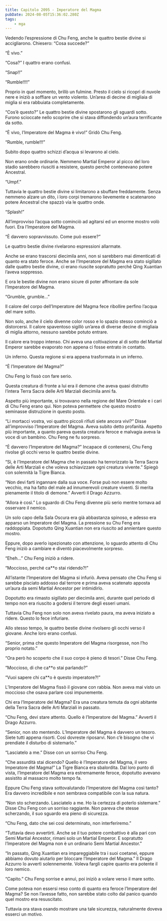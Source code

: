 ```yaml
---
title: Capitolo 2095 - Imperatore del Magma
pubDate: 2024-08-05T15:36:02.280Z
tags:
    - mga
---
```



Vedendo l’espressione di Chu Feng, anche le quattro bestie divine si accigliarono. Chiesero: “Cosa succede?”

“È vivo.”

“Cosa?” I quattro erano confusi.

“Snap!!”

“Rumble!!!!”

Proprio in quel momento, brillò un fulmine. Presto il cielo si ricoprì di nuvole nere e iniziò a soffiare un vento violento. Un’area di decine di migliaia di miglia si era rabbuiata completamente.

“Cos’è questo?” Le quattro bestie divine spostarono gli sguardi sotto. Furono scioccate nello scoprire che si stava diffondendo un’aura terrificante da sotto.

“È vivo, l’Imperatore del Magma è vivo!” Gridò Chu Feng.

“Rumble, rumble!!!”

Subito dopo quattro schizzi d’acqua si levarono al cielo.

Non erano onde ordinarie. Nemmeno Martial Emperor al picco del loro stadio sarebbero riusciti a resistere, questo perché contenevano potere Ancestral.

“Umpf.”

Tuttavia le quattro bestie divine si limitarono a sbuffare freddamente. Senza nemmeno alzare un dito, i loro corpi tremarono lievemente e scatenarono potere Ancestral che spazzò via le quattro onde.

“Splash!”

All’improvviso l’acqua sotto cominciò ad agitarsi ed un enorme mostro volò fuori. Era l’Imperatore del Magma.

“È davvero sopravvissuto. Come può essere?”

Le quattro bestie divine rivelarono espressioni allarmate.

Anche se erano trascorsi diecimila anni, non si sarebbero mai dimenticati di quanto era stato feroce. Anche se l’Imperatore del Magma era stato sigillato dalle quattro bestie divine, ci erano riuscite sopratutto perché Qing Xuantian l’aveva soppresso.

E ora le bestie divine non erano sicure di poter affrontare da sole l’Imperatore del Magma.

“Grumble, grumble…”

Il calore del corpo dell’Imperatore del Magma fece ribollire perfino l’acqua del mare sotto.

Non solo, anche il cielo divenne color rosso e lo spazio stesso cominciò a distorcersi. Il calore spaventoso sigillò un’area di diverse decine di migliaia di miglia attorno, nessuno sarebbe potuto entrare.

Il calore era troppo intenso. Chi aveva una coltivazione al di sotto del Martial Emperor sarebbe evaporato non appena ci fosse entrato in contatto.

Un inferno. Questa regione si era appena trasformata in un inferno.

“È l’Imperatore del Magma?”

Chu Feng lo fissò con fare serio.

Questa creatura di fronte a lui era il demone che aveva quasi distrutto l’intera Terra Sacra delle Arti Marziali diecimila anni fa.

Aspetto più importante, si trovavano nella regione del Mare Orientale e i cari di Chu Feng erano qui. Non poteva permettere che questo mostro seminasse distruzione in questo posto.

“Li mortacci vostra, voi quattro piccoli rifiuti siete ancora vivi?” Disse all’improvviso l’Imperatore del Magma. Aveva subito detto profanità. Aspetto più importante, a quanto pareva questa creatura feroce e malvagia aveva la voce di un bambino. Chu Feng ne fu sorpreso.

“È davvero l’Imperatore del Magma?” Incapace di contenersi, Chu Feng rivolse gli occhi verso le quattro bestie divine.

“Sì, è l’Imperatore del Magma che in passato ha terrorizzato la Terra Sacra delle Arti Marziali e che voleva schiavizzare ogni creatura vivente.” Spiegò con solennità la Tigre Bianca.

“Non devi farti ingannare dalla sua voce. Forse può non essere molto vecchio, ma ha fatto del male ad innumerevoli creature viventi. Si merita pienamente il titolo di demone.” Avvertì il Drago Azzurro.

“Allora è così.” Lo sguardo di Chu Feng divenne più serio mentre tornava ad osservare il nemico.

Un solo capo della Sala Oscura era già abbastanza spinoso, e adesso era apparso un Imperatore del Magma. La pressione su Chu Feng era raddoppiata. Dopotutto Qing Xuantian non era riuscito ad annientare questo mostro.

Eppure, dopo averlo ispezionato con attenzione, lo sguardo attento di Chu Feng iniziò a cambiare e diventò piacevolmente sorpreso.

“Eheh…” Chu Feng iniziò a ridere.

“Moccioso, perché ca**o stai ridendo?!”

All’istante l’Imperatore del Magma si infuriò. Aveva pensato che Chu Feng si sarebbe pisciato addosso dal terrore e prima aveva scatenato apposta un’aura da semi Martial Ancestor per intimidirlo.

Dopotutto era rimasto sigillato per diecimila anni, durante quel periodo di tempo non era riuscito a godersi il terrore degli esseri umani.

Tuttavia Chu Feng non solo non aveva rivelato paura, ma aveva iniziato a ridere. Questo lo fece infuriare.

Allo stesso tempo, le quattro bestie divine rivolsero gli occhi verso il giovane. Anche loro erano confusi.

“Senior, prima che questo Imperatore del Magma risorgesse, non l’ho proprio notato.”

“Ora però ho scoperto che il suo corpo è pieno di tesori.” Disse Chu Feng.

“Moccioso, di che ca**o stai parlando?”

“Vuoi sapere chi ca**o è questo imperatore?!”

L’Imperatore del Magma fissò il giovane con rabbia. Non aveva mai visto un moccioso che osava parlare così impunemente.

Chi era l’Imperatore del Magma? Era una creatura temuta da ogni abitante della Terra Sacra delle Arti Marziali in passato.

“Chu Feng, devi stare attento. Quello è l’Imperatore del Magma.” Avvertì il Drago Azzurro.

“Senior, non sto mentendo. L’Imperatore del Magma è davvero un tesoro. Siete tutti appena risorti. Così dovreste riposarvi. Non c’è bisogno che vi prendiate il disturbo di sistemarlo.”

“Lasciatelo a me.” Disse con un sorriso Chu Feng.

“Che assurdità stai dicendo? Quello è l’Imperatore del Magma, il vero Imperatore del Magma!” La Tigre Bianca era sbalordita. Dal loro punto di vista, l’Imperatore del Magma era estremamente feroce, dopotutto avevano assistito al massacro molto tempo fa.

Eppure Chu Feng stava sottovalutando l’Imperatore del Magma così tanto? Era davvero incredibile e non sembrava compatibile con la sua natura.

“Non sto scherzando. Lasciatelo a me. Ho la certezza di poterlo sistemare.” Disse Chu Feng con un sorriso raggiante. Non pareva che stesse scherzando, il suo sguardo era pieno di sicurezza.

“Chu Feng, dato che sei così determinato, non interferiremo.”

“Tuttavia devo avvertirti. Anche se il tuo potere combattivo è alla pari con Semi Martial Ancestor, rimani solo un Martial Emperor. E sopratutto l’Imperatore del Magma non è un ordinario Semi Martial Ancestor.”

“In passato, Qing Xuantian era impareggiabile tra i suoi coetanei, eppure abbiamo dovuto aiutarlo per bloccare l’Imperatore del Magma.” Il Drago Azzurro lo avvertì solennemente. Voleva fargli capire quanto era potente il loro nemico.

“Capito.” Chu Feng sorrise e annuì, poi iniziò a volare verso il mare sotto.

Come poteva non essersi reso conto di quanto era feroce l’Imperatore del Magma? Se non l’avesse fatto, non sarebbe stato colto dal panico quando quel mostro era resuscitato.

Tuttavia ora stava osando mostrare una tale sicurezza, naturalmente doveva esserci un motivo.



